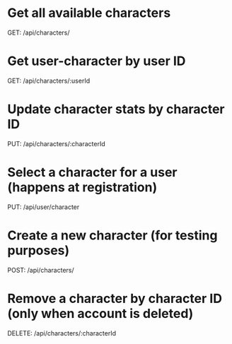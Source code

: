 # Get all available characters

GET: /api/characters/

# Get user-character by user ID

GET: /api/characters/:userId

# Update character stats by character ID

PUT: /api/characters/:characterId

# Select a character for a user (happens at registration)

PUT: /api/user/character

# Create a new character (for testing purposes)

POST: /api/characters/

# Remove a character by character ID (only when account is deleted)

DELETE: /api/characters/:characterId
